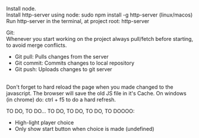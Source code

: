 Install node.<br/>
Install http-server using node: sudo npm install -g http-server (linux/macos) <br/>
Run http-server in the terminal, at project root: http-server

Git:<br/>
Whenever you start working on the project always pull/fetch before starting,
to avoid merge conflicts. 
* Git pull: Pulls changes from the server
* Git commit: Commits changes to local repository
* Git push: Uploads changes to git server
<br/><br/>

Don't forget to hard reload the page when you made changed to the javascript.
The browser will save the old JS file in it's Cache. On windows (in chrome) do: ctrl + f5 to do a hard refresh. 

TO DO, TO DO... TO DO, TO DO, TO DO, TO DOOOO:

- High-light player choice
- Only show start button when choice is made (undefined)

